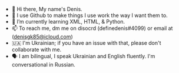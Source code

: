 - 👋 Hi there, My name's Denis.
- 👀 I use Github to make things I use work the way I want them to.
- 🌱 I’m currently learning XML, HTML, & Python.
- 📫 To reach me, dm me on disocrd (definedenis#4099) or email at (denisgk85@icloud.com)
- 🇺🇦 I'm Ukrainian; if you have an issue with that, please don't collaborate with me.
- 🗣 I am bilingual, I speak Ukrainian and English fluently. I'm conversational in Russian.
